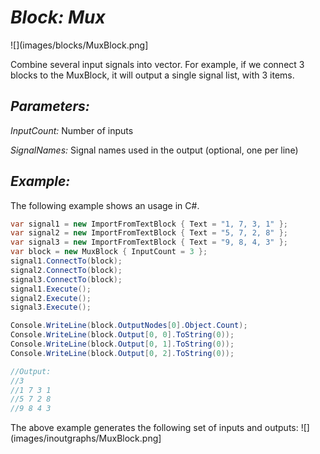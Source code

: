 # *Block: Mux*
![](images/blocks/MuxBlock.png]

Combine several input signals into vector.
For example, if we connect 3 blocks to the MuxBlock, it will output a single signal list, with 3 items.

## *Parameters:*

*InputCount:* Number of inputs

*SignalNames:* Signal names used in the output (optional, one per line)

## *Example:*

The following example shows an usage in C#.

```csharp
var signal1 = new ImportFromTextBlock { Text = "1, 7, 3, 1" };
var signal2 = new ImportFromTextBlock { Text = "5, 7, 2, 8" };
var signal3 = new ImportFromTextBlock { Text = "9, 8, 4, 3" };
var block = new MuxBlock { InputCount = 3 };
signal1.ConnectTo(block);
signal2.ConnectTo(block);
signal3.ConnectTo(block);
signal1.Execute();
signal2.Execute();
signal3.Execute();

Console.WriteLine(block.OutputNodes[0].Object.Count);
Console.WriteLine(block.Output[0, 0].ToString(0));
Console.WriteLine(block.Output[0, 1].ToString(0));
Console.WriteLine(block.Output[0, 2].ToString(0));

//Output:
//3
//1 7 3 1
//5 7 2 8
//9 8 4 3
```

The above example generates the following set of inputs and outputs:
![](images/inoutgraphs/MuxBlock.png]

